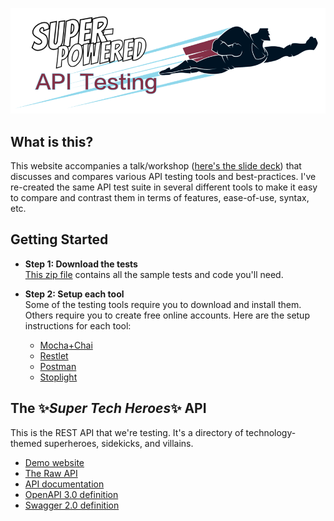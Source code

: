[![Super-Powered API Testing](Images/Title-Banner.png)](http://apitesting.bigstickcarpet.com)

What is this?
--------------------------
This website accompanies a talk/workshop ([here's the slide deck](https://github.com/BigstickCarpet/super-powered-api-testing/blob/master/Presentation.pdf)) that discusses and compares various API testing tools and best-practices.  I've re-created the same API test suite in several different tools to make it easy to compare and contrast them in terms of features, ease-of-use, syntax, etc.


Getting Started
--------------------------
- **Step 1: Download the tests**<br>
[This zip file](https://github.com/BigstickCarpet/super-powered-api-testing/archive/master.zip) contains all the sample tests and code you'll need.

- **Step 2: Setup each tool**<br>
Some of the testing tools require you to download and install them. Others require you to create free online accounts.  Here are the setup instructions for each tool:

    - [Mocha+Chai](./Mocha-Chai/)
    - [Restlet](./Restlet/)
    - [Postman](./Postman/)
    - [Stoplight](./Stoplight/)


The ✨_Super Tech Heroes_✨ API
--------------------------
This is the REST API that we're testing.  It's a directory of technology-themed superheroes, sidekicks, and villains.

- [Demo website](http://heroes.bigstickcarpet.com/)
- [The Raw API](https://api.heroes.bigstickcarpet.com/)
- [API documentation]()
- [OpenAPI 3.0 definition](https://api.heroes.bigstickcarpet.com/schema)
- [Swagger 2.0 definition](https://api.heroes.bigstickcarpet.com/schema?accept=application/openapi+json;version=2.0)

